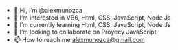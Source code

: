 - 👋 Hi, I’m @alexmunozca
- 👀 I’m interested in VB6, Html, CSS, JavaScript, Node Js
- 🌱 I’m currently learning Html, CSS, JavaScript, Node Js
- 💞️ I’m looking to collaborate on Proyecy JavaScript
- 📫 How to reach me alexmunozca@gmail.com 

<!---
alexmunozca/alexmunozca is a ✨ special ✨ repository because its `README.md` (this file) appears on your GitHub profile.
You can click the Preview link to take a look at your changes.
--->
